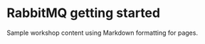 RabbitMQ getting started
=====================

Sample workshop content using Markdown formatting for pages.
